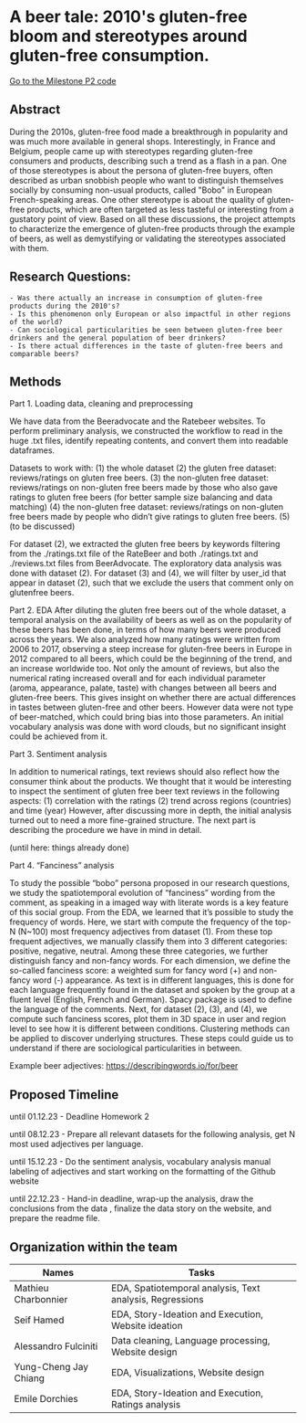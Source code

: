 # A beer tale: 2010's gluten-free bloom and stereotypes around gluten-free consumption.

[Go to the Milestone P2 code](./code/P2_Milestone.ipynb)

## Abstract

During the 2010s, gluten-free food made a breakthrough in popularity and was much more available in general shops. Interestingly, in France and Belgium, people came up with stereotypes regarding gluten-free consumers and products, describing such a trend as a flash in a pan. One of those stereotypes is about the persona of gluten-free buyers, often described as urban snobbish people who want to distinguish themselves socially by consuming non-usual products, called "Bobo" in European French-speaking areas. One other stereotype is about the quality of gluten-free products, which are often targeted as less tasteful or interesting from a gustatory point of view. Based on all these discussions, the project attempts to characterize the emergence of gluten-free products through the example of beers, as well as demystifying or validating the stereotypes associated with them.

## Research Questions:
    - Was there actually an increase in consumption of gluten-free products during the 2010's?
    - Is this phenomenon only European or also impactful in other regions of the world?
    - Can sociological particularities be seen between gluten-free beer drinkers and the general population of beer drinkers?
    - Is there actual differences in the taste of gluten-free beers and comparable beers?

## Methods

Part 1. Loading data, cleaning and preprocessing

We have data from the Beeradvocate and the Ratebeer websites. To perform preliminary analysis, we constructed the workflow to read in the huge .txt files, identify repeating contents, and convert them into readable dataframes.

Datasets to work with:
(1) the whole dataset
(2) the gluten free dataset: reviews/ratings on gluten free beers.
(3) the non-gluten free dataset: reviews/ratings on non-gluten free beers made by those who also gave ratings to gluten free beers (for better sample size balancing and data matching)
(4) the non-gluten free dataset: reviews/ratings on non-gluten free beers made by people who didn’t give ratings to gluten free beers.
(5) (to be discussed)

For dataset (2), we extracted the gluten free beers by keywords filtering from the ./ratings.txt file of the RateBeer and both ./ratings.txt and ./reviews.txt files from BeerAdvocate. The exploratory data analysis was done with dataset (2). For dataset (3) and (4), we will filter by user_id that appear in dataset (2), such that we exclude the users that comment only on glutenfree beers.

Part 2. EDA 
After diluting the gluten free beers out of the whole dataset, a temporal analysis on the availability of beers as well as on the popularity of these beers has been done, in terms of how many beers were produced across the years. We also analyzed how many ratings were written from 2006 to 2017, observing a steep increase for gluten-free beers in Europe in 2012 compared to all beers, which could be the beginning of the trend, and an increase worldwide too. Not only the amount of reviews, but also the numerical rating increased overall and for each individual parameter (aroma, appearance, palate, taste) with changes between all beers and gluten-free beers. This gives insight on whether there are actual differences in tastes between gluten-free and other beers. However data were not type of beer-matched, which could bring bias into those parameters. An initial vocabulary analysis was done with word clouds, but no significant insight could be achieved from it.


Part 3. Sentiment analysis

In addition to numerical ratings, text reviews should also reflect how the consumer think about the products. We thought that it would be interesting to inspect the sentiment of gluten free beer text reviews in the following aspects:
(1) correlation with the ratings
(2) trend across regions (countries) and time (year)
However, after discussing more in depth, the initial analysis turned out to need a more fine-grained structure. The next part is describing the procedure we have in mind in detail.

(until here: things already done)

Part 4. “Fanciness” analysis

To study the possible “bobo” persona proposed in our research questions, we study the spatiotemporal evolution of “fanciness” wording from the comment, as speaking in a imaged way with literate words is a key feature of this social group. From the EDA, we learned that it’s possible to study the frequency of words. Here, we start with compute the frequency of the top-N (N~100) most frequency adjectives from dataset (1). From these top frequent adjectives, we manually classify them into 3 different categories: positive, negative, neutral. Among these three categories, we further distinguish fancy and non-fancy words. For each dimension, we define the so-called fanciness score: a weighted sum for fancy word (+) and non-fancy word (-) appearance. As text is in different languages, this is done for each language frequently found in the dataset and spoken by the group at a fluent level (English, French and German).  Spacy package is used to define the language of the comments.
Next, for dataset (2), (3), and (4), we compute such fanciness scores, plot them in 3D space in user and region level to see how it is different between conditions. Clustering methods can be applied to discover underlying structures. These steps could guide us to understand if there are sociological particularities in between.

Example beer adjectives: https://describingwords.io/for/beer


## Proposed Timeline

until 01.12.23 - Deadline Homework 2

until 08.12.23 - Prepare all relevant datasets for the following analysis, get N most used adjectives per language.

until 15.12.23 - Do the sentiment analysis, vocabulary analysis manual labeling of adjectives and start working on the formatting of the Github website

until 22.12.23 - Hand-in deadline, wrap-up the analysis, draw the conclusions from the data , finalize the data story on the website, and prepare the readme file.


## Organization within the team

| Names| Tasks |
| --- | ----------- |
| Mathieu Charbonnier | EDA, Spatiotemporal analysis, Text analysis, Regressions|
| Seif Hamed | EDA, Story-Ideation and Execution, Website ideation |
| Alessandro Fulciniti | Data cleaning, Language processing, Website design|
| Yung-Cheng Jay Chiang | EDA, Visualizations, Website design |
| Emile Dorchies | EDA, Story-Ideation and Execution, Ratings analysis |
